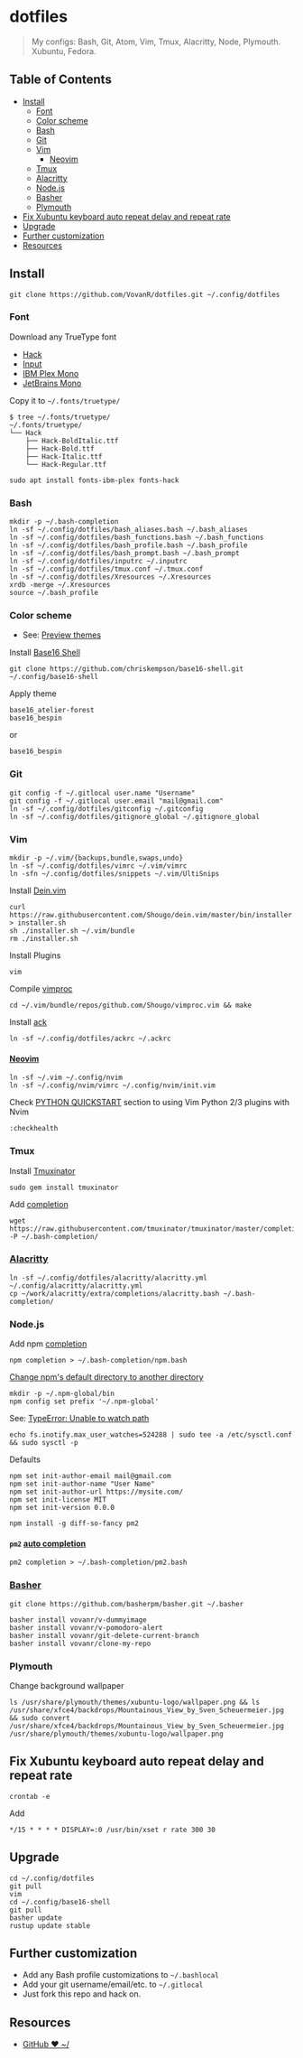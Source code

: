 # dotfiles

> My configs: Bash, Git, Atom, Vim, Tmux, Alacritty, Node, Plymouth. Xubuntu, Fedora.

## Table of Contents

- [Install](#install)
  - [Font](#font)
  - [Color scheme](#color-scheme)
  - [Bash](#bash)
  - [Git](#git)
  - [Vim](#vim)
     - [Neovim](#neovim)
  - [Tmux](#tmux)
  - [Alacritty](#alacritty)
  - [Node.js](#nodejs)
  - [Basher](#basher)
  - [Plymouth](#plymouth)
- [Fix Xubuntu keyboard auto repeat delay and repeat rate](#fix-xubuntu-keyboard-auto-repeat-delay-and-repeat-rate)
- [Upgrade](#upgrade)
- [Further customization](#further-customization)
- [Resources](#resources)

## Install

```shell
git clone https://github.com/VovanR/dotfiles.git ~/.config/dotfiles
```

### Font

Download any TrueType font
- [Hack](https://github.com/chrissimpkins/Hack)
- [Input](http://input.fontbureau.com/)
- [IBM Plex Mono](https://github.com/IBM/plex/releases)
- [JetBrains Mono](https://www.jetbrains.com/lp/mono/#how-to-install)

Copy it to `~/.fonts/truetype/`
```shell
$ tree ~/.fonts/truetype/
~/.fonts/truetype/
└── Hack
    ├── Hack-BoldItalic.ttf
    ├── Hack-Bold.ttf
    ├── Hack-Italic.ttf
    └── Hack-Regular.ttf
```

```shell
sudo apt install fonts-ibm-plex fonts-hack
```

### Bash

```shell
mkdir -p ~/.bash-completion
ln -sf ~/.config/dotfiles/bash_aliases.bash ~/.bash_aliases
ln -sf ~/.config/dotfiles/bash_functions.bash ~/.bash_functions
ln -sf ~/.config/dotfiles/bash_profile.bash ~/.bash_profile
ln -sf ~/.config/dotfiles/bash_prompt.bash ~/.bash_prompt
ln -sf ~/.config/dotfiles/inputrc ~/.inputrc
ln -sf ~/.config/dotfiles/tmux.conf ~/.tmux.conf
ln -sf ~/.config/dotfiles/Xresources ~/.Xresources
xrdb -merge ~/.Xresources
source ~/.bash_profile
```

### Color scheme

- See: [Preview themes](http://chriskempson.com/projects/base16/)

Install [Base16 Shell](https://github.com/chriskempson/base16-shell#installation)
```shell
git clone https://github.com/chriskempson/base16-shell.git ~/.config/base16-shell
```

Apply theme
```shell
base16_atelier-forest
base16_bespin
```

or
```shell
base16_bespin
```

### Git

```shell
git config -f ~/.gitlocal user.name "Username"
git config -f ~/.gitlocal user.email "mail@gmail.com"
ln -sf ~/.config/dotfiles/gitconfig ~/.gitconfig
ln -sf ~/.config/dotfiles/gitignore_global ~/.gitignore_global
```

### Vim

```shell
mkdir -p ~/.vim/{backups,bundle,swaps,undo}
ln -sf ~/.config/dotfiles/vimrc ~/.vim/vimrc
ln -sfn ~/.config/dotfiles/snippets ~/.vim/UltiSnips
```

Install [Dein.vim](https://github.com/Shougo/dein.vim)
```shell
curl https://raw.githubusercontent.com/Shougo/dein.vim/master/bin/installer.sh > installer.sh
sh ./installer.sh ~/.vim/bundle
rm ./installer.sh
```

Install Plugins
```shell
vim
```

Compile [vimproc](https://github.com/Shougo/vimproc.vim#building)
```shell
cd ~/.vim/bundle/repos/github.com/Shougo/vimproc.vim && make
```

Install [ack](http://beyondgrep.com/install/)
```shell
ln -sf ~/.config/dotfiles/ackrc ~/.ackrc
```

#### [Neovim](https://github.com/neovim/neovim/wiki/Installing-Neovim)

```shell
ln -sf ~/.vim ~/.config/nvim
ln -sf ~/.config/nvim/vimrc ~/.config/nvim/init.vim
```
Check [PYTHON QUICKSTART](https://neovim.io/doc/user/provider.html#provider-python) section to using Vim Python 2/3 plugins with Nvim
```
:checkhealth
```

### Tmux

Install [Tmuxinator](https://github.com/tmuxinator/tmuxinator)
```shell
sudo gem install tmuxinator
```

Add [completion](https://github.com/tmuxinator/tmuxinator#completion)
```shell
wget https://raw.githubusercontent.com/tmuxinator/tmuxinator/master/completion/tmuxinator.bash -P ~/.bash-completion/
```

### [Alacritty](https://github.com/jwilm/alacritty)

```shell
ln -sf ~/.config/dotfiles/alacritty/alacritty.yml ~/.config/alacritty/alacritty.yml
cp ~/work/alacritty/extra/completions/alacritty.bash ~/.bash-completion/
```

### Node.js

Add npm [completion](https://docs.npmjs.com/cli/commands/npm-completion)
```shell
npm completion > ~/.bash-completion/npm.bash
```

[Change npm's default directory to another directory](https://docs.npmjs.com/getting-started/fixing-npm-permissions)
```shell
mkdir -p ~/.npm-global/bin
npm config set prefix '~/.npm-global'
```

See: [TypeError: Unable to watch path](https://flight-manual.atom.io/hacking-atom/sections/hacking-on-atom-core/#typeerror-unable-to-watch-path)
```shell
echo fs.inotify.max_user_watches=524288 | sudo tee -a /etc/sysctl.conf && sudo sysctl -p
```

Defaults
```shell
npm set init-author-email mail@gmail.com
npm set init-author-name "User Name"
npm set init-author-url https://mysite.com/
npm set init-license MIT
npm set init-version 0.0.0
```

```shell
npm install -g diff-so-fancy pm2
```

#### `pm2` [auto completion](https://pm2.keymetrics.io/docs/usage/auto-completion/)

```shell
pm2 completion > ~/.bash-completion/pm2.bash
```


### [Basher](https://github.com/basherpm/basher)

```shell
git clone https://github.com/basherpm/basher.git ~/.basher
```

```shell
basher install vovanr/v-dummyimage
basher install vovanr/v-pomodoro-alert
basher install vovanr/git-delete-current-branch
basher install vovanr/clone-my-repo
```


### Plymouth

Change background wallpaper
```shell
ls /usr/share/plymouth/themes/xubuntu-logo/wallpaper.png && ls /usr/share/xfce4/backdrops/Mountainous_View_by_Sven_Scheuermeier.jpg && sudo convert /usr/share/xfce4/backdrops/Mountainous_View_by_Sven_Scheuermeier.jpg /usr/share/plymouth/themes/xubuntu-logo/wallpaper.png
```

## Fix Xubuntu keyboard auto repeat delay and repeat rate

```shell
crontab -e
```
Add
```cron
*/15 * * * * DISPLAY=:0 /usr/bin/xset r rate 300 30
```

## Upgrade

```shell
cd ~/.config/dotfiles
git pull
vim
cd ~/.config/base16-shell
git pull
basher update
rustup update stable
```

## Further customization

- Add any Bash profile customizations to `~/.bashlocal`
- Add your git username/email/etc. to `~/.gitlocal`
- Just fork this repo and hack on.

## Resources

- [GitHub ❤ ~/](http://dotfiles.github.io/)
